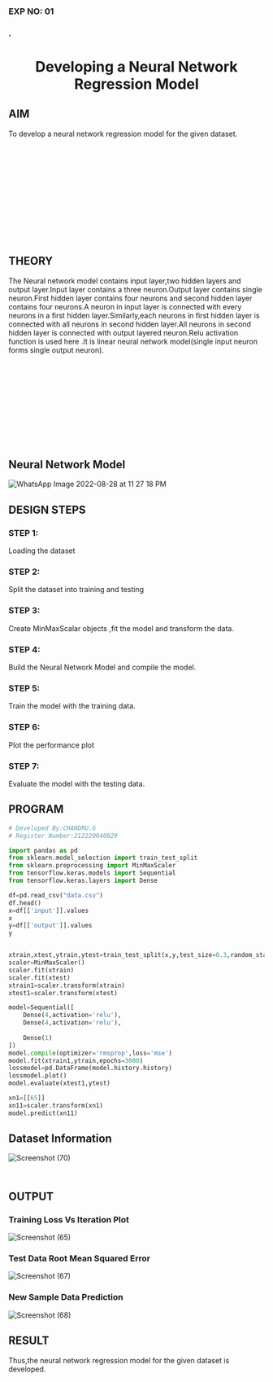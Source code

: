 ### EXP NO: 01

### .

# <p align = "center"> Developing a Neural Network Regression Model </p>
## AIM
To develop a neural network regression model for the given dataset.

## <br><br><br><br><br><br><br><br>THEORY
The Neural network model contains input layer,two hidden layers and output layer.Input layer contains a three neuron.Output layer  contains single neuron.First hidden layer contains four neurons and second hidden layer contains four neurons.A neuron in input layer is connected with every neurons in a first hidden layer.Similarly,each neurons in first hidden layer is connected with all neurons in second hidden layer.All neurons in second hidden layer is connected with output layered neuron.Relu activation function is used here .It is linear neural network model(single input neuron forms single output neuron).

## <br><br><br><br><br><br><br>Neural Network Model
![WhatsApp Image 2022-08-28 at 11 27 18 PM](https://user-images.githubusercontent.com/112341815/187089589-678a792a-89da-4b3e-bc5b-b01e61b367a8.jpeg)


## DESIGN STEPS
### STEP 1:
Loading the dataset
### STEP 2:
Split the dataset into training and testing
### STEP 3:
Create MinMaxScalar objects ,fit the model and transform the data.
### STEP 4:
Build the Neural Network Model and compile the model.
### STEP 5:
Train the model with the training data.
### STEP 6:
Plot the performance plot
### STEP 7:
Evaluate the model with the testing data.

## PROGRAM
```python
# Developed By:CHANDRU.G
# Register Number:212220040029

import pandas as pd
from sklearn.model_selection import train_test_split
from sklearn.preprocessing import MinMaxScaler
from tensorflow.keras.models import Sequential
from tensorflow.keras.layers import Dense

df=pd.read_csv("data.csv")
df.head()
x=df[['input']].values
x
y=df[['output']].values
y


xtrain,xtest,ytrain,ytest=train_test_split(x,y,test_size=0.3,random_state=40)
scaler=MinMaxScaler()
scaler.fit(xtrain)
scaler.fit(xtest)
xtrain1=scaler.transform(xtrain)
xtest1=scaler.transform(xtest)

model=Sequential([
    Dense(4,activation='relu'),
    Dense(4,activation='relu'),
    
    Dense(1)
])
model.compile(optimizer='rmsprop',loss='mse')
model.fit(xtrain1,ytrain,epochs=3000)
lossmodel=pd.DataFrame(model.history.history)
lossmodel.plot()
model.evaluate(xtest1,ytest)

xn1=[[65]]
xn11=scaler.transform(xn1)
model.predict(xn11)
```

## Dataset Information
![Screenshot (70)](https://user-images.githubusercontent.com/112341815/187089255-80a94b92-8402-4a4c-a93d-0a03c7ab73ee.png)


## <br>OUTPUT
### Training Loss Vs Iteration Plot
![Screenshot (65)](https://user-images.githubusercontent.com/112341815/187089142-ebbcdf90-186d-4a17-b7ed-1ab230062626.png)

### Test Data Root Mean Squared Error
![Screenshot (67)](https://user-images.githubusercontent.com/112341815/187089174-cf43c30f-68e4-4e0c-933a-5508cf2be96e.png)

### New Sample Data Prediction
![Screenshot (68)](https://user-images.githubusercontent.com/112341815/187089194-2b8e2c6c-61f2-4b46-ae9c-f1a98ac5bfb0.png)


## RESULT
Thus,the neural network regression model for the given dataset is developed.

